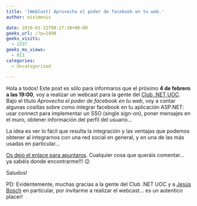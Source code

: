 ```yaml
---
title: '[WebCast] Aprovecha el poder de facebook en tu web.'
author: eiximenis

date: 2010-01-21T08:27:18+00:00
geeks_url: /?p=1490
geeks_visits:
  - 1337
geeks_ms_views:
  - 811
categories:
  - Uncategorized

---
```

Hola a todos! Este post es sólo para informaros que el próximo **4 de febrero a las 19:00**, voy a realizar un webcast para la gente del <a href="http://uoc.dotnetclubs.com/" target="_blank" rel="noopener noreferrer">Club .NET UOC</a>. Bajo el título _Aprovecha el poder de facebook en tu web_, voy a contar algunas cosillas sobre como integrar facebook en tu aplicación ASP.NET: usar connect para implementar un SSO (single sign-on), poner mensajes en el muro, obtener información del perfil del usuario…

La idea es ver lo fácil que resulta la integración y las ventajas que podemos obtener al integrarnos con una red social en general, y en una de las más usadas en particular…

<a href="http://msevents.microsoft.com/CUI/WebCastEventDetails.aspx?EventID=1032438630&EventCategory=4&culture=es-ES&CountryCode=ES" target="_blank" rel="noopener noreferrer">Os dejo el enlace para apuntaros</a>. Cualquier cosa que queráis comentar… ya sabéis donde encontrarme!!! 😉

Saludos!

PD: Evidentemente, muchas gracias a la gente del Club .NET UOC y a <a href="http://geeks.ms/blogs/jbosch/" target="_blank" rel="noopener noreferrer">Jesús Bosch</a> en particular, por invitarme a realizar el webcast… es un autentico placer!